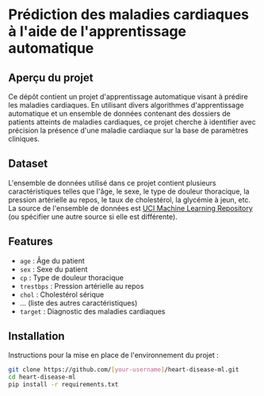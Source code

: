 # Prédiction des maladies cardiaques à l'aide de l'apprentissage automatique

## Aperçu du projet
Ce dépôt contient un projet d'apprentissage automatique visant à prédire les maladies cardiaques. En utilisant divers algorithmes d'apprentissage automatique et un ensemble de données contenant des dossiers de patients atteints de maladies cardiaques, ce projet cherche à identifier avec précision la présence d'une maladie cardiaque sur la base de paramètres cliniques.

## Dataset
L'ensemble de données utilisé dans ce projet contient plusieurs caractéristiques telles que l'âge, le sexe, le type de douleur thoracique, la pression artérielle au repos, le taux de cholestérol, la glycémie à jeun, etc. La source de l'ensemble de données est [UCI Machine Learning Repository](https://archive.ics.uci.edu/ml/datasets/heart+Disease) (ou spécifier une autre source si elle est différente).

## Features
- `age` : Âge du patient
- `sex` : Sexe du patient
- `cp` : Type de douleur thoracique
- `trestbps` : Pression artérielle au repos
- `chol` : Cholestérol sérique
- ... (liste des autres caractéristiques)
- `target` : Diagnostic des maladies cardiaques

## Installation
Instructions pour la mise en place de l'environnement du projet :
```bash
git clone https://github.com/[your-username]/heart-disease-ml.git
cd heart-disease-ml
pip install -r requirements.txt
